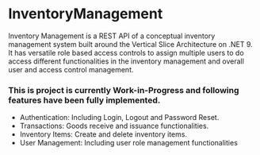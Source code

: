 # InventoryManagement

Inventory Management is a REST API of a conceptual inventory management system built around the Vertical Slice Architecture on .NET 9. It has versatile role based access controls to assign multiple users to do access different functionalities in the inventory management and overall user and access control management.

### This is project is currently Work-in-Progress and following features have been fully implemented.

- Authentication: Including Login, Logout and Password Reset.
- Transactions: Goods receive and issuance functionalities.
- Inventory Items: Create and delete inventory items.
- User Management: Including user role management functionalities